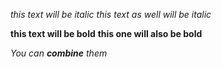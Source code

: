 *this text will be italic*
_this text as well will be italic_

**this text will be bold**
__this one will also be bold__

_You can **combine** them_
